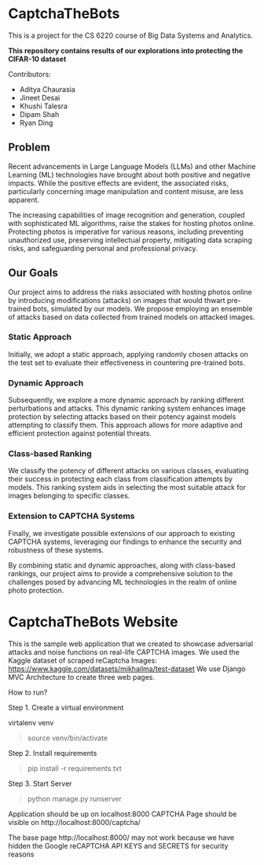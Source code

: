 # CaptchaTheBots

This is a project for the CS 6220 course of Big Data Systems and Analytics.

**This repository contains results of our explorations into protecting the CIFAR-10 dataset**

Contributors:

- Aditya Chaurasia
- Jineet Desai
- Khushi Talesra
- Dipam Shah
- Ryan Ding

## Problem
Recent advancements in Large Language Models (LLMs) and other Machine Learning (ML) technologies have brought about both positive and negative impacts. While the positive effects are evident, the associated risks, particularly concerning image manipulation and content misuse, are less apparent.

The increasing capabilities of image recognition and generation, coupled with sophisticated ML algorithms, raise the stakes for hosting photos online. Protecting photos is imperative for various reasons, including preventing unauthorized use, preserving intellectual property, mitigating data scraping risks, and safeguarding personal and professional privacy.

## Our Goals
Our project aims to address the risks associated with hosting photos online by introducing modifications (attacks) on images that would thwart pre-trained bots, simulated by our models. We propose employing an ensemble of attacks based on data collected from trained models on attacked images.

### Static Approach
Initially, we adopt a static approach, applying randomly chosen attacks on the test set to evaluate their effectiveness in countering pre-trained bots.

### Dynamic Approach
Subsequently, we explore a more dynamic approach by ranking different perturbations and attacks. This dynamic ranking system enhances image protection by selecting attacks based on their potency against models attempting to classify them. This approach allows for more adaptive and efficient protection against potential threats.

### Class-based Ranking
We classify the potency of different attacks on various classes, evaluating their success in protecting each class from classification attempts by models. This ranking system aids in selecting the most suitable attack for images belonging to specific classes.

### Extension to CAPTCHA Systems
Finally, we investigate possible extensions of our approach to existing CAPTCHA systems, leveraging our findings to enhance the security and robustness of these systems.

By combining static and dynamic approaches, along with class-based rankings, our project aims to provide a comprehensive solution to the challenges posed by advancing ML technologies in the realm of online photo protection.



# CaptchaTheBots Website

This is the sample web application that we created to showcase adversarial attacks and noise functions on real-life CAPTCHA images.
We used the Kaggle dataset of scraped reCaptcha Images: https://www.kaggle.com/datasets/mikhailma/test-dataset 
We use Django MVC Architecture to create three web pages. 


How to run?

Step 1. Create a virtual environment

virtalenv venv
> source venv/bin/activate

Step 2. Install requirements
> pip install -r requirements.txt

Step 3. Start Server
> python manage.py runserver

Application should be up on localhost:8000
CAPTCHA Page should be visible on http://localhost:8000/captcha/

The base page http://localhost:8000/ may not work because we have hidden the Google reCAPTCHA API KEYS and SECRETS for security reasons


